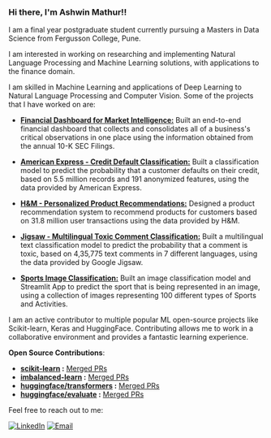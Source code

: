 ### Hi there, I'm Ashwin Mathur!!

I am a final year postgraduate student currently pursuing a Masters in Data Science from Fergusson College, Pune. 

I am interested in working on researching and implementing Natural Language Processing and Machine Learning solutions, with applications to the finance domain.

I am skilled in Machine Learning and applications of Deep Learning to Natural Language Processing and Computer Vision. Some of the projects that I have worked on are:

- **[Financial Dashboard for Market Intelligence:](https://github.com/awinml/financial-market-intelligence)**
 Built an end-to-end financial dashboard that collects and consolidates all of a business's critical observations in one place using the information obtained from the annual 10-K SEC Filings.

- **[American Express - Credit Default Classification:](https://github.com/awinml/amex-default-classification)**
 Built a classification model to predict the probability that a customer defaults on their credit, based on 5.5 million records and 191 anonymized features, using the data provided by American Express.

- **[H&M - Personalized Product Recommendations:](https://github.com/awinml/hm-recsys)**
 Designed a product recommendation system to recommend products for customers based on 31.8 million user transactions using the data provided by H&M.

- **[Jigsaw - Multilingual Toxic Comment Classification:](https://github.com/awinml/jigsaw-toxic-comment-clf)**
 Built a multilingual text classification model to predict the probability that a comment is toxic, based on 4,35,775 text comments in 7 different languages, using the data provided by Google Jigsaw.

- **[Sports Image Classification:](https://github.com/awinml/sports-image-classification)**
 Built an image classification model and Streamlit App to predict the sport that is being represented in an image, using a collection of images representing 100 different types of Sports and Activities.
 

I am an active contributor to multiple popular ML open-source projects like Scikit-learn, Keras and HuggingFace. Contributing allows me to work in a collaborative environment and provides a fantastic learning experience. 

**Open Source Contributions**:
  - **[scikit-learn](https://github.com/scikit-learn/scikit-learn/) :** [Merged PRs](https://github.com/scikit-learn/scikit-learn/pulls?q=is%3Apr+author%3Aawinml+is%3Aclosed+sort%3Acomments-desc)
  - **[imbalanced-learn](https://github.com/scikit-learn-contrib/imbalanced-learn) :** [Merged PRs](https://github.com/scikit-learn-contrib/imbalanced-learn/pulls?q=is%3Apr+is%3Aclosed+author%3Aawinml)
  -  **[huggingface/transformers](https://github.com/huggingface/transformers) :** [Merged PRs](https://github.com/huggingface/transformers/pulls?q=is%3Apr+author%3Aawinml+is%3Aclosed+sort%3Acomments-desc) 
  -  **[huggingface/evaluate](https://github.com/huggingface/evaluate) :** [Merged PRs](https://github.com/huggingface/evaluate/pulls?q=is%3Apr+author%3Aawinml+is%3Aclosed+sort%3Acomments-desc)


 <!-- - **[imbalanced-learn](https://github.com/scikit-learn-contrib/imbalanced-learn) :** [Merged PRs](https://github.com/scikit-learn-contrib/imbalanced-learn/pulls?q=is%3Apr+is%3Aclosed+author%3Aawinml)-->
Feel free to reach out to me:  &nbsp;

<a href="https://www.linkedin.com/in/ashwin-mathur-ds/"><img src="https://img.shields.io/badge/LinkedIn-blue?style=for-the-badge&logo=LinkedIn" alt="LinkedIn" href="https://www.linkedin.com/in/ashwin-mathur-ds/"></a>
<a href="mailto:ashwinm400@gmail.com"><img src="https://img.shields.io/badge/Email-grey?style=for-the-badge&logo=Gmail" alt="Email" href="mailto:ashwinm400@gmail.com"></a>



<!--
  Title: Ashwin Mathur Github
  Description: Data Science - Ashwin Mathur Github
  Author: awinml
  -->


<!--
**awinml/awinml** is a ✨ _special_ ✨ repository because its `README.md` (this file) appears on your GitHub profile.

Here are some ideas to get you started:



- 👯 I’m looking to collaborate on ...
- 🤔 I’m looking for help with ...
- 💬 Ask me about ...
- 📫 How to reach me: ...
- 😄 Pronouns: ...
- ⚡ Fun fact: ...

<!--![](https://komarev.com/ghpvc/?username=awinml&color=green&style=for-the-badge&label=Profile+Views)

[![My GitHub Stats](https://github-readme-stats.vercel.app/api/?username=awinml&count_private=true&show_icons=true&hide_rank=true&hide=contribs&include_all_commits=true)]()

-->


